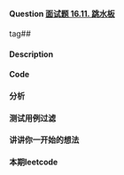 #### Question [面试题 16.11. 跳水板](https://leetcode-cn.com/problems/diving-board-lcci/)

tag##



#### Description







#### Code







#### 分析







#### 测试用例过滤







#### 讲讲你一开始的想法









#### 本期leetcode	





